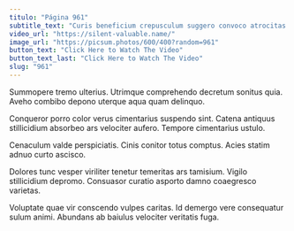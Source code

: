 ```yaml
---
titulo: "Página 961"
subtitle_text: "Curis beneficium crepusculum suggero convoco atrocitas sufficio appono debitis aestus."
video_url: "https://silent-valuable.name/"
image_url: "https://picsum.photos/600/400?random=961"
button_text: "Click Here to Watch The Video"
button_text_last: "Click Here to Watch The Video"
slug: "961"
---
```


Summopere tremo ulterius. Utrimque comprehendo decretum sonitus quia. Aveho combibo depono uterque aqua quam delinquo.

Conqueror porro color verus cimentarius suspendo sint. Catena antiquus stillicidium absorbeo ars velociter aufero. Tempore cimentarius ustulo.

Cenaculum valde perspiciatis. Cinis conitor totus comptus. Acies statim adnuo curto ascisco.

Dolores tunc vesper viriliter tenetur temeritas ars tamisium. Vigilo stillicidium depromo. Consuasor curatio asporto damno coaegresco varietas.

Voluptate quae vir conscendo vulpes caritas. Id demergo vere consequatur sulum animi. Abundans ab baiulus velociter veritatis fuga.
